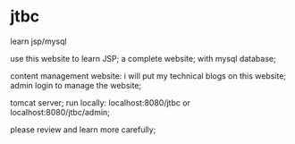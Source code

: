 jtbc
====

learn jsp/mysql


use this website to learn JSP; a complete website; with mysql database;

content management website: i will put my technical blogs on this website; admin login to manage the website;

tomcat server; run locally: localhost:8080/jtbc or localhost:8080/jtbc/admin;

please review and learn more carefully;
